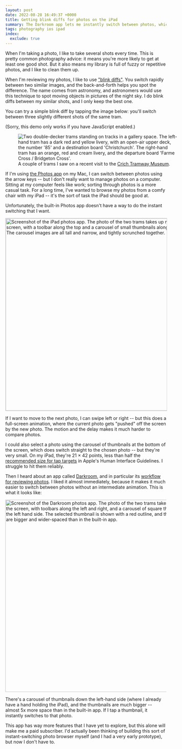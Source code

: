 ```yaml
---
layout: post
date: 2022-08-28 16:49:37 +0000
title: Getting blink diffs for photos on the iPad
summary: The Darkroom app lets me instantly switch between photos, which is how I compare and review shots.
tags: photography ios ipad
index:
  exclude: true
---
```


When I'm taking a photo, I like to take several shots every time.
This is pretty common photography advice: it means you're more likely to get at least one good shot.
But it also means my library is full of fuzzy or repetitive photos, and I like to clean them up.

When I'm reviewing my photos, I like to use ["blink diffs"][blink diffs].
You switch rapidly between two similar images, and the back-and-forth helps you spot the difference.
The name comes from astronomy, and astronomers would use this technique to spot moving objects in pictures of the night sky.
I do blink diffs between my similar shots, and I only keep the best one.

You can try a simple blink diff by tapping the image below: you'll switch between three slightly different shots of the same tram.

<script>
  /* Ideally I'd send multiple sizes of image in srcset, but that doesn't seem to update -- since these are only ~750kB total, I think it's okay. */
  function switchImages() {
    const image = document.getElementById("switchableImage");
    if (image.src.indexOf("P7160890") !== -1) {
      image.src = image.src.replace("P7160890", "P7160891");
    } else if (image.src.indexOf("P7160891") !== -1) {
      image.src = image.src.replace("P7160891", "P7160889");
    } else {
      image.src = image.src.replace("P7160889", "P7160890");
    }
  }
</script>

<noscript>
  (Sorry, this demo only works if you have JavaScript enabled.)
</noscript>

<figure style="width: 500px;">
  <img src="/images/2022/P7160890_2x.jpg" id="switchableImage" onclick="script:switchImages();" style="cursor: pointer;" alt="Two double-decker trams standing on tracks in a gallery space. The left-hand tram has a dark red and yellow livery, with an open-air upper deck, the number '85' and a destination board 'Christchurch'. The right-hand tram has an orange, red and cream livery, and the departure board 'Farme Cross / Bridgeton Cross'.">
  <figcaption>
    A couple of trams I saw on a recent visit to the <a href="https://www.tramway.co.uk/">Crich Tramway Museum</a>.
  </figcaption>
</figure>

If I'm using [the Photos app] on my Mac, I can switch between photos using the arrow keys -- but I don't really want to manage photos on a computer.
Sitting at my computer feels like work; sorting through photos is a more casual task.
For a long time, I've wanted to browse my photos from a comfy chair with my iPad -- it's the sort of task the iPad should be good at.

Unfortunately, the built-in Photos app doesn't have a way to do the instant switching that I want.

<img src="/images/2022/ipad_photos_1x.jpg" srcset="/images/2022/ipad_photos_1x.jpg 1x, /images/2022/ipad_photos_2x.jpg 2x" style="width: 600px; border: 0.5px solid #d4d3d4;" alt="Screenshot of the iPad photos app. The photo of the two trams takes up most of the screen, with a toolbar along the top and a carousel of small thumbnails along the bottom. The carousel images are all tall and narrow, and tightly scrunched together.">

If I want to move to the next photo, I can swipe left or right -- but this does a full-screen animation, where the current photo gets "pushed" off the screen by the new photo.
The motion and the delay makes it much harder to compare photos.

I could also select a photo using the carousel of thumbnails at the bottom of the screen, which does switch straight to the chosen photo -- but they're very small.
On my iPad, they're 21&nbsp;&times;&nbsp;42&nbsp;points, less than half the [recommended size for tap targets][hig] in Apple's Human Interface Guidelines.
I struggle to hit them reliably.

Then I heard about an app called [Darkroom], and in particular its [workflow for reviewing photos][workflow].
I liked it almost immediately, because it makes it much easier to switch between photos without an intermediate animation.
This is what it looks like:

<img src="/images/2022/darkroom_photos_1x.jpg" srcset="/images/2022/darkroom_photos_1x.jpg 1x, /images/2022/darkroom_photos_2x.jpg 2x" style="width: 600px;" alt="Screenshot of the Darkroom photos app. The photo of the two trams takes up most of the screen, with toolbars along the left and right, and a carousel of square thumbnails up the left hand side. The selected thumbnail is shown with a red outline, and the thumbnails are bigger and wider-spaced than in the built-in app.">

There's a carousel of thumbnails down the left-hand side (where I already have a hand holding the iPad), and the thumbnails are much bigger -- almost 5x more space than in the built-in app.
If I tap a thumbnail, it instantly switches to that photo.

<!--
Photos app = 42 × 84 = 3528 pixels
Darkroom  132 × 132 = 17,424 pixels

17,424 / 3528 = 4.939

https://developer.apple.com/design/human-interface-guidelines/foundations/layout

> On touch screens, provide ample touch targets for interactive components. Maintain a minimum tappable area of 44x44 points for all controls.
 -->

This app has way more features that I have yet to explore, but this alone will make me a paid subscriber.
I'd actually been thinking of building this sort of instant-switching photo browser myself (and I had a very early prototype), but now I don't have to.

[blink diffs]: https://en.wikipedia.org/wiki/Blink_comparator
[the Photos app]: https://en.wikipedia.org/wiki/Apple_Photos
[hig]: https://developer.apple.com/design/human-interface-guidelines/foundations/layout#best-practices
[Darkroom]: https://darkroom.co
[workflow]: https://medium.com/@jasperhauser/manage-your-growing-darkroom-photo-library-with-flag-reject-77c9e1816ef2
